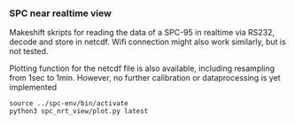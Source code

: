 

### SPC near realtime view

Makeshift skripts for reading the data of a SPC-95 in realtime via RS232, decode and store in netcdf.
Wifi connection might also work similarly, but is not tested.

Plotting function for the netcdf file is also available, including resampling from 1sec to 1min.
However, no further calibration or dataprocessing is yet implemented

```
source ../spc-env/bin/activate
python3 spc_nrt_view/plot.py latest
```


